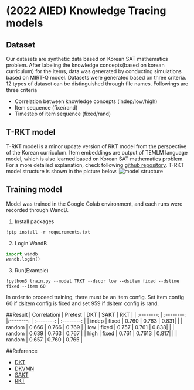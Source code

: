 # (2022 AIED) Knowledge Tracing models

## Dataset

Our datasets are synthetic data based on Korean SAT mathematics problem. After labeling the knowledge concepts(based on korean curriculum) for the items, data was generated by conducting simulations based on MIRT-Q model. Datasets were generated based on three criteria. 12 types of dataset can be distinguished through file names. Followings are three criteria  
* Correlation between knowledge concepts (indep/low/high)
* Item sequence (fixe/rand)
* Timestep of item sequence (fixed/rand)  

## T-RKT model

T-RKT model is a minor update version of RKT model from the perspective of the  Korean curriculum. Item embeddings are output of TEMLM language model, which is also learned based on Korean SAT mathematics problem. For a more detailed explanation, check following [github repository](https://github.com/radishtiger/TEMLM_open, "TEMLM link"). T-RKT model structure is shown in the picture below.
![model structure](./save/model_sturcture)

## Training model

Model was trained in the Google Colab environment, and each runs were recorded through WandB.  
1. Install packages  
```python
!pip install -r requirements.txt
```
2. Login WandB
```python
import wandb
wandb.login()
```
3. Run(Example)
```
!python3 train.py --model TRKT --dscor low --dsitem fixed --dstime fixed --item 60
```
In order to proceed training, there must be an item config. Set item config 60 if dsitem config is fixed and set 959 if dsitem config is rand. 

##Result
| Correlationi | Pretest | DKT | SAKT | RKT |
| :--------: | :--------: |:--------: | :--------: | :--------: |
| indep | fixed | 0.760 |  0.763 | 0.831|
|  | random | 0.666 |  0.766 | 0.769 |
| low | fixed | 0.757 |  0.761 | 0.838|
|  | random | 0.639 |  0.763 | 0.767 |
| high | fixed | 0.761 |  0.7613 | 0.817|
|  | random | 0.657 |  0.760 | 0.765 |

##Reference 
* [DKT](https://proceedings.neurips.cc/paper/2015/file/bac9162b47c56fc8a4d2a519803d51b3-Paper.pdf)
* [DKVMN](https://dl.acm.org/doi/pdf/10.1145/3038912.3052580)
* [SAKT](https://arxiv.org/pdf/1907.06837.pdf)
* [RKT](https://dl.acm.org/doi/pdf/10.1145/3340531.3411994)
